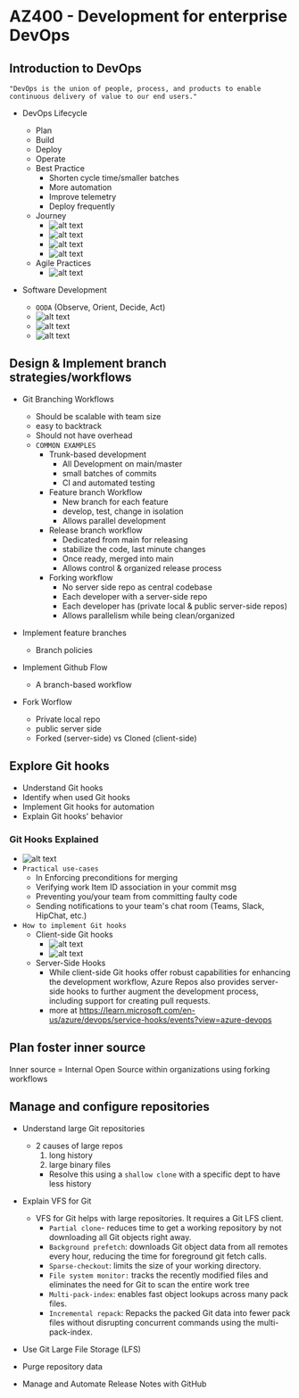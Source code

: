 # AZ400 - Development for enterprise DevOps

## Introduction to DevOps

`"DevOps is the union of people, process, and products to enable continuous delivery of value to our end users."`

- DevOps Lifecycle
    - Plan
    - Build
    - Deploy
    - Operate
    - Best Practice
        - Shorten cycle time/smaller batches
        - More automation
        - Improve telemetry
        - Deploy frequently
    - Journey
        - ![alt text](image-3.png)
        - ![alt text](image-4.png)
        - ![alt text](image-5.png)
        - ![alt text](image-6.png)
    - Agile Practices
        - ![alt text](image-7.png)

- Software Development 
    - `OODA` (Observe, Orient, Decide, Act)
    - ![alt text](image.png)
    - ![alt text](image-1.png)
    - ![alt text](image-2.png)

## Design & Implement branch strategies/workflows

- Git Branching Workflows
    - Should be scalable with team size
    - easy to backtrack
    - Should not have overhead
    - `COMMON EXAMPLES`
        - Trunk-based development
            - All Development on main/master
            - small batches of commits
            - CI and automated testing
        - Feature branch Workflow
            - New branch for each feature
            - develop, test, change in isolation
            - Allows parallel development
        - Release branch workflow
            - Dedicated from main for releasing
            - stabilize the code, last minute changes
            - Once ready, merged into main
            - Allows control & organized release process
        - Forking workflow
            - No server side repo as central codebase
            - Each developer with a server-side repo
            - Each developer has (private local & public server-side repos)
            - Allows parallelism while being clean/organized

- Implement feature branches
    - Branch policies

- Implement Github Flow
    - A branch-based workflow
- Fork Worflow
    - Private local repo
    - public server side
    - Forked (server-side) vs Cloned (client-side)


## Explore Git hooks
- Understand Git hooks
- Identify when used Git hooks
- Implement Git hooks for automation
- Explain Git hooks' behavior

### Git Hooks Explained
- ![alt text](image-8.png)
- `Practical use-cases`
    - In Enforcing preconditions for merging
    - Verifying work Item ID association in your commit msg
    - Preventing you/your team from committing faulty code
    - Sending notifications to your team's chat room (Teams, Slack, HipChat, etc.)
- `How to implement Git hooks`
    - Client-side Git hooks
        - ![alt text](image-10.png)
        - ![alt text](image-11.png)
    - Server-Side Hooks
        - While client-side Git hooks offer robust capabilities for enhancing the development workflow, Azure Repos also provides server-side hooks to further augment the development process, including support for creating pull requests.
        - more at https://learn.microsoft.com/en-us/azure/devops/service-hooks/events?view=azure-devops


## Plan foster inner source 

Inner source  = Internal Open Source within organizations using forking workflows

## Manage and configure repositories

- Understand large Git repositories
    - 2 causes of large repos
        1. long history
        2. large binary files
        - Resolve this using a `shallow clone` with a specific dept to have less history

- Explain VFS for Git
    - VFS for Git helps with large repositories. It requires a Git LFS client.
        - `Partial clone`- reduces time to get a working repository by not downloading all Git objects right away.
        - `Background prefetch`: downloads Git object data from all remotes every hour, reducing the time for foreground git fetch calls.
        - `Sparse-checkout`: limits the size of your working directory.
        - `File system monitor:` tracks the recently modified files and eliminates the need for Git to scan the entire work tree
        - `Multi-pack-index`: enables fast object lookups across many pack files.
        - `Incremental repack`: Repacks the packed Git data into fewer pack files without disrupting concurrent commands using the multi-pack-index.

- Use Git Large File Storage (LFS)
- Purge repository data
- Manage and Automate Release Notes with GitHub
